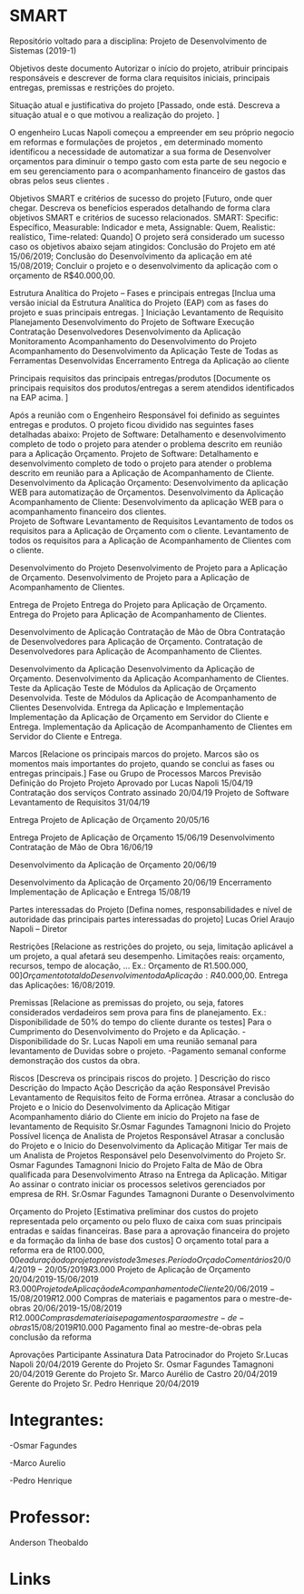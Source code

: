 # SMART
Repositório voltado para a disciplina: Projeto de Desenvolvimento de Sistemas (2019-1)

Objetivos deste documento
Autorizar o início do projeto, atribuir principais responsáveis e descrever de forma clara requisitos iniciais, principais entregas, premissas e restrições do projeto.

Situação atual e justificativa do projeto
[Passado, onde está. Descreva a situação atual e o que motivou a realização do projeto. ]

O engenheiro Lucas Napoli começou a empreender em seu próprio negocio em reformas e formulações de projetos , em determinado momento identificou a necessidade de automatizar a sua forma de Desenvolver orçamentos para diminuir o tempo gasto com esta parte de seu negocio  e em seu gerenciamento para o acompanhamento financeiro de gastos das obras pelos seus clientes .

Objetivos SMART e critérios de sucesso do projeto
[Futuro, onde quer chegar. Descreva os benefícios esperados detalhando de forma clara objetivos SMART e critérios de sucesso relacionados.
SMART: Specific: Específico, Measurable: Indicador e meta, Assignable: Quem, Realistic: realístico, Time-related: Quando]
O projeto será considerado um sucesso caso os objetivos abaixo sejam atingidos:
Conclusão do Projeto em até 15/06/2019;
Conclusão do Desenvolvimento da aplicação em até 15/08/2019;
Concluir o projeto e o desenvolvimento  da aplicação com o orçamento de R$40.000,00.

Estrutura Analítica do Projeto – Fases e principais entregas
[Inclua uma versão inicial da Estrutura Analítica do Projeto (EAP) com as fases do projeto e suas principais entregas. ]
Iniciação
Levantamento de Requisito
Planejamento
Desenvolvimento do Projeto de Software
Execução
Contratação Desenvolvedores
Desenvolvimento da Aplicação
Monitoramento
Acompanhamento do Desenvolvimento do Projeto
Acompanhamento do Desenvolvimento da Aplicação
Teste de Todas as Ferramentas Desenvolvidas
Encerramento
Entrega da Aplicação ao cliente

Principais requisitos das principais entregas/produtos
[Documente os principais requisitos dos produtos/entregas a serem atendidos identificados na EAP acima. ]

Após a reunião com o Engenheiro Responsável foi definido as seguintes entregas e produtos.
O projeto ficou dividido nas seguintes fases detalhadas abaixo:
Projeto de Software: Detalhamento e desenvolvimento completo de todo o projeto para atender o problema descrito em reunião para a Aplicação Orçamento.
Projeto de Software: Detalhamento e desenvolvimento completo de todo o projeto para atender o problema descrito em reunião para a Aplicação de Acompanhamento de Cliente.
Desenvolvimento da Aplicação Orçamento: Desenvolvimento da aplicação WEB para automatização de Orçamentos.
Desenvolvimento da Aplicação Acompanhamento de Cliente: Desenvolvimento da aplicação WEB para o acompanhamento financeiro dos clientes.  
Projeto de Software
Levantamento de Requisitos
Levantamento de todos os requisitos para a Aplicação de Orçamento com o cliente.
Levantamento de todos os requisitos para a Aplicação de Acompanhamento de Clientes com o cliente.

Desenvolvimento do Projeto
Desenvolvimento de Projeto para a Aplicação de Orçamento.
Desenvolvimento de Projeto para a Aplicação de Acompanhamento de Clientes.


Entrega de Projeto
Entrega do Projeto para Aplicação de Orçamento.
Entrega do Projeto para Aplicação de Acompanhamento de Clientes.

Desenvolvimento de Aplicação
Contratação de Mão de Obra
Contratação de Desenvolvedores para Aplicação de Orçamento.
Contratação de Desenvolvedores para Aplicação de Acompanhamento de Clientes.

Desenvolvimento da Aplicação
Desenvolvimento da Aplicação de Orçamento.
Desenvolvimento da Aplicação Acompanhamento de Clientes.
Teste da Aplicação
Teste de Módulos da Aplicação de Orçamento Desenvolvida.
Teste de Módulos da Aplicação de Acompanhamento de Clientes Desenvolvida.
Entrega da Aplicação e Implementação
Implementação da Aplicação de Orçamento em Servidor do Cliente  e Entrega.
Implementação da Aplicação de Acompanhamento de Clientes em Servidor do Cliente  e Entrega.

Marcos
[Relacione os principais marcos do projeto. Marcos são os momentos mais importantes do projeto, quando se conclui as fases ou entregas principais.]
Fase ou Grupo de Processos
Marcos
Previsão
Definição do Projeto
Projeto Aprovado por Lucas Napoli
15/04/19
Contratação dos serviços
Contrato assinado
20/04/19
Projeto de Software 
Levantamento de Requisitos
31/04/19


Entrega Projeto de Aplicação de Orçamento
20/05/16


Entrega Projeto de Aplicação de Orçamento
15/06/19
Desenvolvimento
Contratação de Mão de Obra
16/06/19


Desenvolvimento da Aplicação de Orçamento
20/06/19


Desenvolvimento da Aplicação de Orçamento
20/06/19
Encerramento
Implementação de Aplicação e Entrega
15/08/19

Partes interessadas do Projeto
[Defina nomes, responsabilidades e nível de autoridade das principais partes interessadas do projeto]
Lucas Oriel Araujo Napoli – Diretor

Restrições
[Relacione as restrições do projeto, ou seja, limitação aplicável a um projeto, a qual afetará seu desempenho. Limitações reais: orçamento, recursos, tempo de alocação, ... Ex.: Orçamento de R$1.500.000,00]
Orçamento total do Desenvolvimento da Aplicação: R$40.000,00.
Entrega das Aplicações: 16/08/2019.

Premissas
[Relacione as premissas do projeto, ou seja, fatores considerados verdadeiros sem prova para fins de planejamento. Ex.: Disponibilidade de 50% do tempo do cliente durante os testes]
Para o Cumprimento do Desenvolvimento do Projeto e da Aplicação.
-Disponibilidade do Sr. Lucas Napoli em uma reunião semanal para levantamento de Duvidas sobre o projeto.
-Pagamento semanal conforme demonstração dos custos da obra.




Riscos
[Descreva os principais riscos do projeto. ]
Descrição do risco
Descrição do Impacto
Ação
Descrição da ação
Responsável
Previsão
Levantamento de Requisitos feito de Forma errônea.
Atrasar a conclusão do Projeto e o Inicio do Desenvolvimento da Aplicação
Mitigar
Acompanhamento diário do Cliente em inicio do Projeto na fase de levantamento de Requisito
Sr.Osmar Fagundes Tamagnoni
Inicio do Projeto
Possível licença de Analista de Projetos Responsável
Atrasar a conclusão do Projeto e o Inicio do Desenvolvimento da Aplicação
Mitigar
Ter mais de um Analista de Projetos Responsável pelo Desenvolvimento do Projeto
Sr. Osmar Fagundes Tamagnoni
Inicio do Projeto
Falta de Mão de Obra qualificada para Desenvolvimento
Atraso na Entrega da Aplicação.
Mitigar
Ao assinar o contrato iniciar os processos seletivos gerenciados por empresa de RH.
Sr.Osmar Fagundes Tamagnoni
Durante o Desenvolvimento



Orçamento do Projeto
[Estimativa preliminar dos custos do projeto representada pelo orçamento ou pelo fluxo de caixa com suas principais entradas e saídas financeiras. Base para a aprovação financeira do projeto e da formação da linha de base dos custos]
O orçamento total para a reforma era de R$100.000,00 e a duração do projeto previsto de 3 meses.
Período
Orçado
Comentários
20/04/2019-20/05/2019
R$3.000
Projeto de Aplicação de Orçamento
20/04/2019-15/06/2019
R$3.000
Projeto de Aplicação de Acompanhamento de Cliente
20/06/2019-15/08/2019
R$12.000
Compras de materiais e pagamentos para o mestre-de-obras
20/06/2019-15/08/2019
R$12.000
Compras de materiais e pagamentos para o mestre-de-obras
15/08/2019
R$10.000
Pagamento final ao mestre-de-obras pela conclusão da reforma


Aprovações
Participante
Assinatura
Data
Patrocinador do Projeto
Sr.Lucas Napoli
20/04/2019
Gerente do Projeto
Sr. Osmar Fagundes Tamagnoni
20/04/2019
Gerente do Projeto
Sr. Marco Aurélio de Castro
20/04/2019
Gerente do Projeto
Sr. Pedro Henrique
20/04/2019


# Integrantes:
<p>-Osmar Fagundes</p>
<p>-Marco Aurelio</p>
<p>-Pedro Henrique</p>

# Professor:
Anderson Theobaldo
# Links
